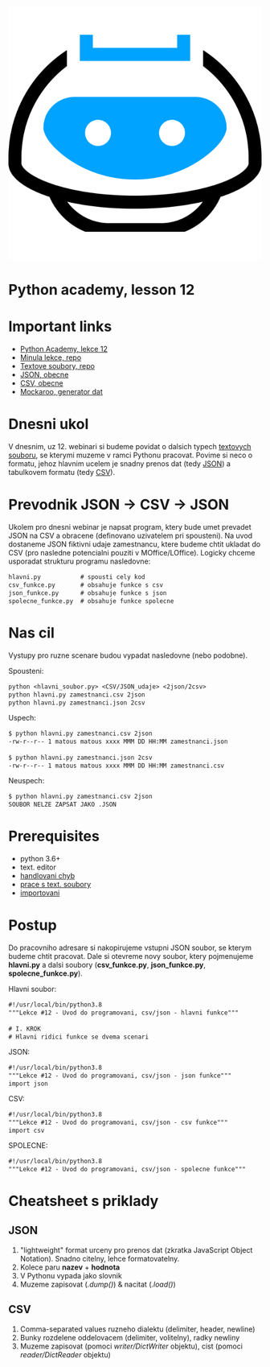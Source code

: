 ![](../images/engeto.png)
# Python academy, lesson 12

# Important links
- [Python Academy, lekce 12](https://engeto.com/cs/kurz/online-python-akademie/studium/n9fgfnBHTk63vJN6caNang/formaty-souboru/csv)
- [Minula lekce, repo](https://github.com/Bralor/python_academy/tree/master/lesson11)
- [Textove soubory, repo](https://github.com/Bralor/python_academy/tree/master/lesson08#prace-se-soubory-pomoci-pythonu)
- [JSON, obecne](https://www.json.org/json-en.html)
- [CSV, obecne](https://en.wikipedia.org/wiki/Comma-separated_values)
- [Mockaroo, generator dat](https://www.mockaroo.com)

# Dnesni ukol
V dnesnim, uz 12. webinari si budeme povidat o dalsich typech [textovych souboru](#important-links), se kterymi muzeme v ramci Pythonu pracovat. Povime si neco o formatu, jehoz hlavnim ucelem je snadny prenos dat (tedy [JSON](#important-links)) a tabulkovem formatu (tedy [CSV](#important-links)).


# Prevodnik JSON -> CSV -> JSON
Ukolem pro dnesni webinar je napsat program, ktery bude umet prevadet JSON na CSV a obracene (definovano uzivatelem pri spousteni). Na uvod dostaneme JSON fiktivni udaje zamestnancu, ktere budeme chtit ukladat do CSV (pro nasledne potencialni pouziti v MOffice/LOffice). Logicky chceme usporadat strukturu programu nasledovne:
```
hlavni.py           # spousti cely kod
csv_funkce.py       # obsahuje funkce s csv
json_funkce.py      # obsahuje funkce s json
spolecne_funkce.py  # obsahuje funkce spolecne
```

# Nas cil
Vystupy pro ruzne scenare budou vypadat nasledovne (nebo podobne).

Spousteni:
```
python <hlavni_soubor.py> <CSV/JSON_udaje> <2json/2csv>
python hlavni.py zamestnanci.csv 2json
python hlavni.py zamestnanci.json 2csv
```

Uspech:
```
$ python hlavni.py zamestnanci.csv 2json
-rw-r--r-- 1 matous matous xxxx MMM DD HH:MM zamestnanci.json

$ python hlavni.py zamestnanci.json 2csv
-rw-r--r-- 1 matous matous xxxx MMM DD HH:MM zamestnanci.csv
```
Neuspech:
```
$ python hlavni.py zamestnanci.csv 2json
SOUBOR NELZE ZAPSAT JAKO .JSON
```

# Prerequisites
- python 3.6+
- text. editor
- [handlovani chyb](https://github.com/Bralor/python_academy/tree/master/lesson09#zachazeni-s-chybami)
- [prace s text. soubory](https://github.com/Bralor/python_academy/tree/master/lesson08#prace-se-soubory-pomoci-pythonu)
- [importovani](https://github.com/Bralor/python_academy/tree/master/lesson11#importovani-obecne)

# Postup
Do pracovniho adresare si nakopirujeme vstupni JSON soubor, se kterym budeme chtit pracovat. Dale si otevreme novy soubor, ktery pojmenujeme __hlavni.py__ a dalsi soubory (__csv\_funkce.py__, __json\_funkce.py__, __spolecne\_funkce.py__).

Hlavni soubor:
```
#!/usr/local/bin/python3.8
"""Lekce #12 - Uvod do programovani, csv/json - hlavni funkce"""

# I. KROK
# Hlavni ridici funkce se dvema scenari
```

JSON:
```
#!/usr/local/bin/python3.8
"""Lekce #12 - Uvod do programovani, csv/json - json funkce"""
import json
```

CSV:
```
#!/usr/local/bin/python3.8
"""Lekce #12 - Uvod do programovani, csv/json - csv funkce"""
import csv
```

SPOLECNE:
```
#!/usr/local/bin/python3.8
"""Lekce #12 - Uvod do programovani, csv/json - spolecne funkce"""
```

# Cheatsheet s priklady
## JSON
1. "lightweight" format urceny pro prenos dat (zkratka JavaScript Object Notation). Snadno citelny, lehce formatovatelny.
2. Kolece paru __nazev__ + __hodnota__
3. V Pythonu vypada jako slovnik
4. Muzeme zapisovat (*.dump()*) & nacitat (*.load()*)

## CSV
1. Comma-separated values ruzneho dialektu (delimiter, header, newline)
2. Bunky rozdelene oddelovacem (delimiter, volitelny), radky newliny
3. Muzeme zapisovat (pomoci *writer/DictWriter* objektu), cist (pomoci *reader/DictReader* objektu)
